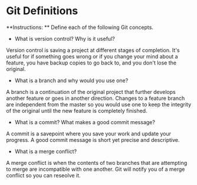 # Git Definitions

**Instructions: ** Define each of the following Git concepts.

* What is version control?  Why is it useful?

Version control is saving a project at different stages of completion. It's useful for if something goes wrong or if you change your mind about a feature, you have backup copies to go back to, and you don't lose the original.

* What is a branch and why would you use one?

A branch is a continuation of the original project that further develops another feature or goes in another direction. Changes to a feature branch are independent from the master so you would use one to keep the integrity of the original until the new feature is completely finished.

* What is a commit? What makes a good commit message?

A commit is a savepoint where you save your work and update your progress. A good commit message is short yet precise and descriptive.

* What is a merge conflict?

A merge conflict is when the contents of two branches that are attempting to merge are incompatible with one another. Git will notify you of a merge conflict so you can reseolve it.